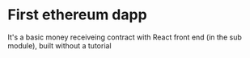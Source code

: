 # First ethereum dapp

It's a basic money receiveing contract with React front end (in the sub module), built without a tutorial

